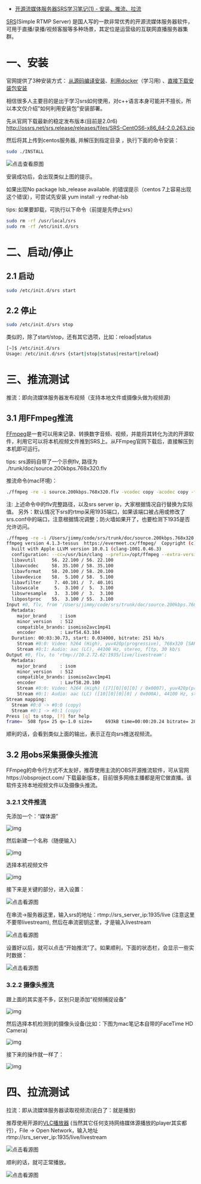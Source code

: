 - [开源流媒体服务器SRS学习笔记(1) - 安装、推流、拉流](https://www.cnblogs.com/yjmyzz/p/srs_study_1_install_push_and_pull_stream.html)

[SRS](http://ossrs.net/)(Simple RTMP Server) 是国人写的一款非常优秀的开源流媒体服务器软件，可用于直播/录播/视频客服等多种场景，其定位是运营级的互联网直播服务器集群。

# 一、安装

官网提供了3种安装方式： [从源码编译安装](https://github.com/ossrs/srs#usage)、[利用docker](https://github.com/ossrs/srs-docker/tree/centos#usage)（学习用) 、[直接下载安装包安装](http://ossrs.net/srs.release/releases/)

相信很多人主要目的是出于学习srs如何使用，对c++语言本身可能并不擅长，所以本文仅介绍"如何利用安装包"安装部署。

先从官网下载最新的稳定发布版本(目前是2.0r6) http://ossrs.net/srs.release/releases/files/SRS-CentOS6-x86_64-2.0.263.zip

然后将其上传到centos服务器, 并解压到指定目录 ，执行下面的命令安装：

```bash
sudo ./INSTALL
```



![点击查看原图](https://img2018.cnblogs.com/blog/27612/201904/27612-20190412154129028-2132144828.png)

安装成功后，会出现类似上图的提示。

如果出现No package lsb_release available. 的错误提示（centos 7上容易出现这个错误），可尝试先安装 yum install -y redhat-lsb

tips: 如果要卸载，可执行以下命令（前提是先停止srs）

```bash
sudo rm -rf /usr/local/srs
sudo rm -rf /etc/init.d/srs
```

# 二、启动/停止

## 2.1 启动

```bash
sudo /etc/init.d/srs start
```

## 2.2 停止

```bash
sudo /etc/init.d/srs stop
```

类似的，除了start/stop，还有其它选项，比如：reload|status

```bash
[~]$ /etc/init.d/srs
Usage: /etc/init.d/srs {start|stop|status|restart|reload}
```

# 三、推流测试

推流：即向流媒体服务器发布视频（支持本地文件或摄像头做为视频源)

## 3.1 用FFmpeg推流

[FFmpeg](http://ffmpeg.org/download.html)是一套可以用来记录、转换数字音频、视频，并能将其转化为流的开源软件，利用它可以将本机视频文件推到SRS上。从FFmpeg官网下载后，直接解压到本机即可运行。

tips: srs源码自带了一个示例flv, 路径为 ./trunk/doc/source.200kbps.768x320.flv

推流命令(mac环境)：

```bash
./ffmpeg -re -i source.200kbps.768x320.flv -vcodec copy -acodec copy -f flv -y rtmp://srs_server_ip:1935/live/livestream
```

注: 上述命令中的flv完整路径，以及srs server ip，大家根据情况自行替换为实际值。  另外：默认情况下srs的rtmp采用1935端口，如果该端口被占用或修改了srs.conf中的端口，注意根据情况调整；防火墙如果开了，也要检测下1935是否允许访问。

```bash
./ffmpeg -re -i /Users/jimmy/code/srs/trunk/doc/source.200kbps.768x320.flv -vcodec copy -acodec copy -f flv -y rtmp://*.*.*.*:1935/live/livestream
ffmpeg version 4.1.3-tessus  https://evermeet.cx/ffmpeg/  Copyright (c) 2000-2019 the FFmpeg developers
  built with Apple LLVM version 10.0.1 (clang-1001.0.46.3)
  configuration: --cc=/usr/bin/clang --prefix=/opt/ffmpeg --extra-version=tessus --enable-avisynth --enable-fontconfig --enable-gpl --enable-libaom --enable-libass --enable-libbluray --enable-libfreetype --enable-libgsm --enable-libmodplug --enable-libmp3lame --enable-libmysofa --enable-libopencore-amrnb --enable-libopencore-amrwb --enable-libopus --enable-librubberband --enable-libshine --enable-libsnappy --enable-libsoxr --enable-libspeex --enable-libtheora --enable-libtwolame --enable-libvidstab --enable-libvo-amrwbenc --enable-libvorbis --enable-libvpx --enable-libwavpack --enable-libx264 --enable-libx265 --enable-libxavs --enable-libxvid --enable-libzimg --enable-libzmq --enable-libzvbi --enable-version3 --pkg-config-flags=--static --disable-ffplay
  libavutil      56. 22.100 / 56. 22.100
  libavcodec     58. 35.100 / 58. 35.100
  libavformat    58. 20.100 / 58. 20.100
  libavdevice    58.  5.100 / 58.  5.100
  libavfilter     7. 40.101 /  7. 40.101
  libswscale      5.  3.100 /  5.  3.100
  libswresample   3.  3.100 /  3.  3.100
  libpostproc    55.  3.100 / 55.  3.100
Input #0, flv, from '/Users/jimmy/code/srs/trunk/doc/source.200kbps.768x320.flv':
  Metadata:
    major_brand     : isom
    minor_version   : 512
    compatible_brands: isomiso2avc1mp41
    encoder         : Lavf54.63.104
  Duration: 00:03:30.73, start: 0.034000, bitrate: 251 kb/s
    Stream #0:0: Video: h264 (High), yuv420p(progressive), 768x320 [SAR 1:1 DAR 12:5], 212 kb/s, 25 fps, 25 tbr, 1k tbn, 50 tbc
    Stream #0:1: Audio: aac (LC), 44100 Hz, stereo, fltp, 30 kb/s
Output #0, flv, to 'rtmp://10.2.72.62:1935/live/livestream':
  Metadata:
    major_brand     : isom
    minor_version   : 512
    compatible_brands: isomiso2avc1mp41
    encoder         : Lavf58.20.100
    Stream #0:0: Video: h264 (High) ([7][0][0][0] / 0x0007), yuv420p(progressive), 768x320 [SAR 1:1 DAR 12:5], q=2-31, 212 kb/s, 25 fps, 25 tbr, 1k tbn, 1k tbc
    Stream #0:1: Audio: aac (LC) ([10][0][0][0] / 0x000A), 44100 Hz, stereo, fltp, 30 kb/s
Stream mapping:
  Stream #0:0 -> #0:0 (copy)
  Stream #0:1 -> #0:1 (copy)
Press [q] to stop, [?] for help
frame=  508 fps= 25 q=-1.0 size=     693kB time=00:00:20.24 bitrate= 280.4kbits/s speed=   1x
```

 顺利的话，会看到类似上面的输出，表示正在向srs推送视频流。

##  3.2 用obs采集摄像头推流

FFmpeg的命令行方式不太友好，推荐使用主流的OBS开源推流软件，可从官网https://obsproject.com/ 下载最新版本，目前很多网络主播都是用它做直播。该软件支持本地视频文件以及摄像头推流。

### 3.2.1 文件推流

先添加一个：“媒体源”

![img](https://img2018.cnblogs.com/blog/27612/201904/27612-20190413111328284-749515104.png)

 然后新建一个名称（随便输入）

![img](https://img2018.cnblogs.com/blog/27612/201904/27612-20190413111403377-722580557.png)

选择本机视频文件

![img](https://img2018.cnblogs.com/blog/27612/201904/27612-20190413111435061-2142722844.png)

 接下来是关键的部分，进入设置：

![点击看源图](https://img2018.cnblogs.com/blog/27612/201904/27612-20190413111512266-2007502562.png)

 在串流->服务器这里，输入srs的地址：rtmp://srs_server_ip:1935/live (注意这里不要带livestream), 然后在串流密钥这里，才是输入livestream

![点击看源图](https://img2018.cnblogs.com/blog/27612/201904/27612-20190413111645470-1971388750.png)

设置好以后，就可以点击“开始推流”了。如果顺利，下面的状态栏，会显示一些实时数据：

![点击看源图](https://img2018.cnblogs.com/blog/27612/201904/27612-20190413112218128-1341228148.png)

### 3.2.2 摄像头推流

跟上面的其实差不多，区别只是添加“视频捕捉设备”

![img](https://img2018.cnblogs.com/blog/27612/201904/27612-20190413112929105-1370984713.png)

然后选择本机检测到的摄像头设备(比如：下图为mac笔记本自带的FaceTime HD Camera)

![img](https://img2018.cnblogs.com/blog/27612/201904/27612-20190413113225525-1402702651.png)

接下来的操作就一样了：

![img](https://img2018.cnblogs.com/blog/27612/201904/27612-20190413113501810-374953073.png)

# 四、拉流测试

拉流：即从流媒体服务器读取视频流(说白了：就是播放)

推荐使用开源的[VLC播放器](https://www.videolan.org/) (当然其它任何支持网络媒体源播放的player其实都行），File -> Open Network，输入地址 rtmp://srs_server_ip:1935/live/livestream 

![点击看源图](https://img2018.cnblogs.com/blog/27612/201904/27612-20190413114503340-230605486.png)

顺利的话，就可正常播放。

![点击看源图](https://img2018.cnblogs.com/blog/27612/201904/27612-20190413114807876-145295020.png)